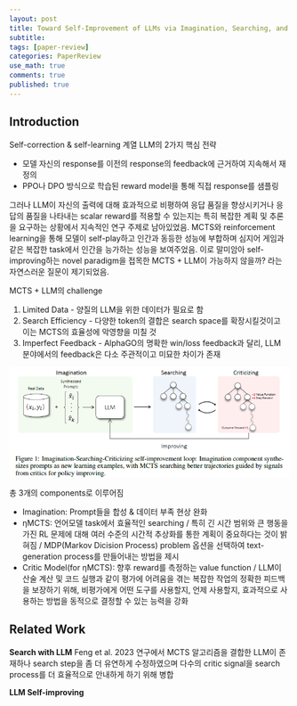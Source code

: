 ```yaml
---
layout: post
title: Toward Self-Improvement of LLMs via Imagination, Searching, and Criticizing (AlphaLLM) [2024]
subtitle: 
tags: [paper-review]
categories: PaperReview
use_math: true
comments: true
published: true
---
```


## Introduction

Self-correction & self-learning 계열 LLM의 2가지 핵심 전략
- 모델 자신의 response를 이전의 response의 feedback에 근거하여 지속해서 재정의
- PPO나 DPO 방식으로 학습된 reward model을 통해 직접 response를 샘플링

그러나 LLM이 자신의 출력에 대해 효과적으로 비평하여 응답 품질을 향상시키거나 응답의 품질을 나타내는 scalar reward를 적용할 수 있는지는 특히 복잡한 계획 및 추론을 요구하는 상황에서 지속적인 연구 주제로 남아있었음. MCTS와 reinforcement learning을 통해 모델이 self-play하고 인간과 동등한 성능에 부합하며 심지어 게임과 같은 복잡한 task에서 인간을 능가하는 성능을 보여주었음. 이로 말미암아 self-improving하는 novel paradigm을 접목한 MCTS + LLM이 가능하지 않을까? 라는 자연스러운 질문이 제기되었음. 

MCTS + LLM의 challenge
1. Limited Data - 양질의 LLM을 위한 데이터가 필요로 함
2. Search Efficiency - 다양한 token의 결합은 search space를 확장시킬것이고 이는 MCTS의 효율성에 악영향을 미칠 것
3. Imperfect Feedback - AlphaGO의 명확한 win/loss feedback과 달리, LLM 분야에서의 feedback은 다소 주관적이고 미묘한 차이가 존재

![figure1](/img/alphaLLM/figure1.png)

총 3개의 components로 이루어짐
- Imagination: Prompt들을 합성 & 데이터 부족 현상 완화
- ηMCTS: 언어모델 task에서 효율적인 searching / 특히 긴 시간 범위와 큰 행동을 가진 RL 문제에 대해 여러 수준의 시간적 추상화를 통한 계획이 중요하다는 것이 밝혀짐 / MDP(Markov Dicision Process) problem 옵션을 선택하여 text-generation process를 만들어내는 방법을 제시
- Critic Model(for ηMCTS): 향후 reward를 측정하는 value function / LLM이 산술 계산 및 코드 실행과 같이 평가에 어려움을 겪는 복잡한 작업의 정확한 피드백을 보장하기 위해, 비평가에게 어떤 도구를 사용할지, 언제 사용할지, 효과적으로 사용하는 방법을 동적으로 결정할 수 있는 능력을 강화


## Related Work

**Search with LLM** Feng et al. 2023 연구에서 MCTS 알고리즘을 결합한 LLM이 존재하나 search step을 좀 더 유연하게 수정하였으며 다수의 critic signal을 search process를 더 효율적으로 안내하게 하기 위해 병합

**LLM Self-improving** 